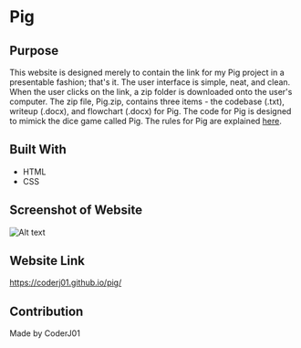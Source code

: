 # Pig

## Purpose
This website is designed merely to contain the link for my Pig project in a presentable fashion; that's it. The user interface is simple, neat, and clean. When the user clicks on the link, a zip folder is downloaded onto the user's computer. The zip file, Pig.zip, contains three items - the codebase (.txt), writeup (.docx), and flowchart (.docx) for Pig. The code for Pig is designed to mimick the dice game called Pig. The rules for Pig are explained [here](https://github.com/CoderJ01/pig/blob/main/assets/plain_text/write-up.txt).

## Built With
 * HTML
 * CSS

## Screenshot of Website
![Alt text](./assets/images/image-screenshot.JPG?raw=true "Pig")

## Website Link
https://coderj01.github.io/pig/

## Contribution
Made by CoderJ01